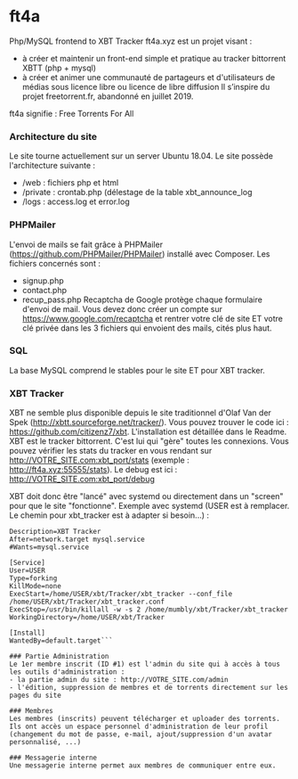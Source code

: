 # ft4a
Php/MySQL frontend to XBT Tracker
ft4a.xyz est un projet visant :
- à créer et maintenir un front-end simple et pratique au tracker bittorrent XBTT (php + mysql)
- à créer et animer une communauté de partageurs et d'utilisateurs de médias sous licence libre ou licence de libre diffusion
Il s’inspire du projet freetorrent.fr, abandonné en juillet 2019.

ft4a signifie : Free Torrents For All

### Architecture du site
Le site tourne actuellement sur un server Ubuntu 18.04.
Le site possède l'architecture suivante :
- /web : fichiers php et html
- /private : crontab.php (délestage de la table xbt_announce_log
- /logs : access.log et error.log

### PHPMailer
L'envoi de mails se fait grâce à PHPMailer (https://github.com/PHPMailer/PHPMailer) installé avec Composer.
Les fichiers concernés sont :
- signup.php
- contact.php
- recup_pass.php
Recaptcha de Google protège chaque formulaire d'envoi de mail. Vous devez donc créer un compte sur https://www.google.com/recaptcha et rentrer votre clé de site ET votre clé privée dans les 3 fichiers qui envoient des mails, cités plus haut.

### SQL
La base MySQL comprend le stables pour le site ET pour XBT tracker.

### XBT Tracker
XBT ne semble plus disponible depuis le site traditionnel d'Olaf Van der Spek (http://xbtt.sourceforge.net/tracker/).
Vous pouvez trouver le code ici : https://github.com/citizenz7/xbt. L'installation est détaillée dans le Readme.
XBT est le tracker bittorrent. C'est lui qui "gère" toutes les connexions.
Vous pouvez vérifier les stats du tracker en vous rendant sur http://VOTRE_SITE.com:xbt_port/stats (exemple : http://ft4a.xyz:55555/stats).
Le debug est ici : http://VOTRE_SITE.com:xbt_port/debug

XBT doit donc être "lancé" avec systemd ou directement dans un "screen" pour que le site "fonctionne".
Exemple avec systemd (USER est à remplacer. Le chemin pour xbt_tracker est à adapter si besoin...) :
```[Unit]
Description=XBT Tracker
After=network.target mysql.service
#Wants=mysql.service

[Service]
User=USER
Type=forking
KillMode=none
ExecStart=/home/USER/xbt/Tracker/xbt_tracker --conf_file /home/USER/xbt/Tracker/xbt_tracker.conf
ExecStop=/usr/bin/killall -w -s 2 /home/mumbly/xbt/Tracker/xbt_tracker
WorkingDirectory=/home/USER/xbt/Tracker

[Install]
WantedBy=default.target```

### Partie Administration
Le 1er membre inscrit (ID #1) est l'admin du site qui à accès à tous les outils d'administration :
- la partie admin du site : http://VOTRE_SITE.com/admin
- l'édition, suppression de membres et de torrents directement sur les pages du site 

### Membres
Les membres (inscrits) peuvent télécharger et uploader des torrents.
Ils ont accès un espace personnel d'administration de leur profil (changement du mot de passe, e-mail, ajout/suppression d'un avatar personnalisé, ...)

### Messagerie interne
Une messagerie interne permet aux membres de communiquer entre eux.

